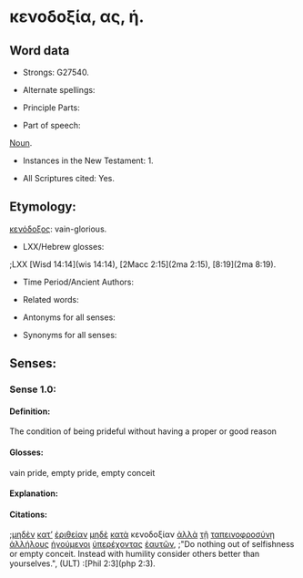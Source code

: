 # κενοδοξία, ας, ἡ.

<!-- Status: S2=Needs2ndReview -->
<!-- Lexica used for edits: BDAG, FFM, LN, BN, A-S -->

## Word data

* Strongs: G27540.


* Alternate spellings:

* Principle Parts: 

* Part of speech: 

[Noun](http://ugg.readthedocs.io/en/latest/noun.html).

* Instances in the New Testament: 1.

* All Scriptures cited: Yes.

## Etymology: 

[κενόδοξος](../G27550/01.md): vain-glorious. 

* LXX/Hebrew glosses: 

;LXX [Wisd 14:14](wis 14:14), [2Macc 2:15](2ma 2:15), [8:19](2ma 8:19).

* Time Period/Ancient Authors: 

* Related words: 

* Antonyms for all senses:

* Synonyms for all senses: 

## Senses:

### Sense 1.0:

#### Definition: 

The condition of being prideful without having a proper or good reason 

#### Glosses:

vain pride, empty pride, empty conceit

#### Explanation:

#### Citations:

;[μηδὲν](../G33670/01.md) [κατ’](../G25960/01.md) [ἐριθείαν](../G20520/01.md) [μηδὲ](../G33660/01.md) [κατὰ](../G25960/01.md) κενοδοξίαν [ἀλλὰ](../G02350/01.md) [τῇ](../G35880/01.md) [ταπεινοφροσύνῃ](../G50120/01.md) [ἀλλήλους](../G02400/01.md) [ἡγούμενοι](../G22330/01.md) [ὑπερέχοντας](../G52420/01.md) [ἑαυτῶν](../G14380/01.md), 
;"Do nothing out of selfishness or empty conceit. Instead with humility consider others better than yourselves.",  (ULT)
:[Phil 2:3](php 2:3).
